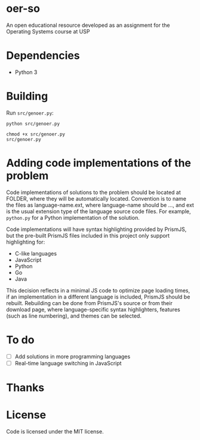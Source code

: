# oer-so
An open educational resource developed as an assignment for the Operating Systems course at USP

# Dependencies

* Python 3

# Building

Run `src/genoer.py`:

    python src/genoer.py

    chmod +x src/genoer.py
    src/genoer.py

# Adding code implementations of the problem

Code implementations of solutions to the problem should be located at FOLDER,
where they will be automatically located. Convention is to name the files as
language-name.ext, where language-name should be ..., and ext is the usual
extension type of the language source code files.
For example, `python.py` for a Python implementation of the solution.

Code implementations will have syntax highlighting provided by PrismJS, but
the pre-built PrismJS files included in this project only support highlighting
for:

* C-like languages
* JavaScript
* Python
* Go
* Java

This decision reflects in a minimal JS code to optimize page loading times,
if an implementation in a different language is included, PrismJS should be
rebuilt. Rebuilding can be done from PrismJS's source or from their download
page, where language-specific syntax highlighters, features (such as line
numbering), and themes can be selected.

# To do
* [ ] Add solutions in more programming languages
* [ ] Real-time language switching in JavaScript

# Thanks

# License
Code is licensed under the MIT license.
